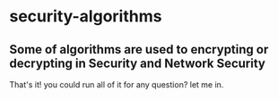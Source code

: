 # security-algorithms
Some of algorithms are used to encrypting  or decrypting in Security and Network Security
-----------------------------------------
That's it! you could run all of it
for any question? let me in.
